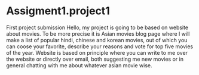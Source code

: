 # Assigment1.project1
First project submission 
Hello, my project is going to be based on website about movies. To be more precise it is Asian movies blog page where I will make a list of popular hindi, chinese and korean movies, out of which you can coose your favorite, describe your reasons and vote for top five movies of the year. Website is based on principle where you can write to me over the website or directly over email, both suggesting me new movies or in general chatting with me about whatever asian movie wise.
